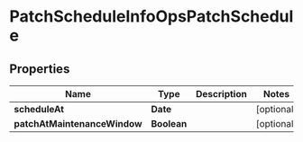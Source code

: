 

# PatchScheduleInfoOpsPatchSchedule


## Properties

Name | Type | Description | Notes
------------ | ------------- | ------------- | -------------
**scheduleAt** | **Date** |  |  [optional]
**patchAtMaintenanceWindow** | **Boolean** |  |  [optional]




